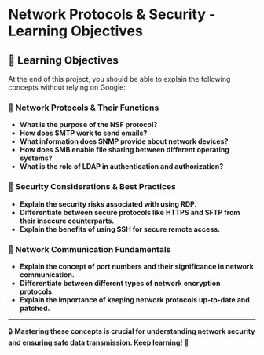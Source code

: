 # Network Protocols & Security - Learning Objectives  

## 📌 Learning Objectives  

At the end of this project, you should be able to explain the following concepts without relying on Google:  

### 🔹 Network Protocols & Their Functions  
- **What is the purpose of the NSF protocol?**  
- **How does SMTP work to send emails?**  
- **What information does SNMP provide about network devices?**  
- **How does SMB enable file sharing between different operating systems?**  
- **What is the role of LDAP in authentication and authorization?**  

### 🔹 Security Considerations & Best Practices  
- **Explain the security risks associated with using RDP.**  
- **Differentiate between secure protocols like HTTPS and SFTP from their insecure counterparts.**  
- **Explain the benefits of using SSH for secure remote access.**  

### 🔹 Network Communication Fundamentals  
- **Explain the concept of port numbers and their significance in network communication.**  
- **Differentiate between different types of network encryption protocols.**  
- **Explain the importance of keeping network protocols up-to-date and patched.**  

---  

🔒 **Mastering these concepts is crucial for understanding network security and ensuring safe data transmission. Keep learning! 🚀**  
